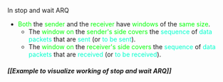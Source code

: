 In stop and wait ARQ
- <span style="color:#01ff07">Both</span> the <span style="color:#01ff07">sender</span> and the <span style="color:#01ff07">receiver</span> have <span style="color:#01ff07">windows</span> of the <span style="color:#01ff07">same size</span>.
	- The <span style="color:#01ff07">window on</span> the <span style="color:#01ff07">sender's side covers</span> the <span style="color:#00ffcc">sequence</span> of <span style="color:#00ffcc">data packets</span> that are <span style="color:#00ffcc">sent</span> (or <span style="color:#00ffcc">to be sent</span>).
	- The <span style="color:#01ff07">window on</span> the <span style="color:#01ff07">receiver's side covers</span> the <span style="color:#00ffcc">sequence</span> of <span style="color:#00ffcc">data packets</span> that are <span style="color:#00ffcc">received</span> (or <span style="color:#00ffcc">to be received</span>).
##### *[[Example to visualize working of stop and wait ARQ]]*